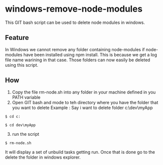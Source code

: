 # windows-remove-node-modules
This GIT bash script can be used to delete node modules in windows. 

## Feature ##
In Windows we cannot remove any folder containing node-modules if node-modules have been installed using npm install. This is because 
we get a log file name warining in that case. 
Those folders can now easily be deleted using this script. 

## How ##
1. Copy the file rm-node.sh into any folder in your machine defined in you PATH variable
2. Open GIT bash and mode to teh directory where you have the folder that you want to delete
Example : Say i want to delete folder  c:\dev\myApp

  ```
  $ cd c:
  
  $ cd dev\myApp
  ```
3. run the script
 
  ```
  $ rm-node.sh
  ```

It will display a set of unbuild tasks getting run. Once that is done go to the delete the folder in windows explorer.
  
